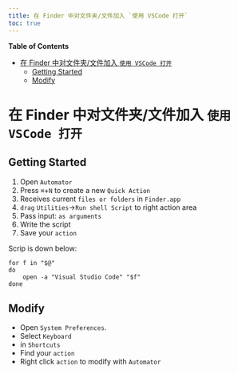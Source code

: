 ```yaml
---
title: 在 Finder 中对文件夹/文件加入 `使用 VSCode 打开`
toc: true
---
```


<!-- START doctoc generated TOC please keep comment here to allow auto update -->
<!-- DON'T EDIT THIS SECTION, INSTEAD RE-RUN doctoc TO UPDATE -->
**Table of Contents**

- [在 Finder 中对文件夹/文件加入 `使用 VSCode 打开`](#%E5%9C%A8-finder-%E4%B8%AD%E5%AF%B9%E6%96%87%E4%BB%B6%E5%A4%B9%E6%96%87%E4%BB%B6%E5%8A%A0%E5%85%A5-%E4%BD%BF%E7%94%A8-vscode-%E6%89%93%E5%BC%80)
  - [Getting Started](#getting-started)
  - [Modify](#modify)

<!-- END doctoc generated TOC please keep comment here to allow auto update -->

# 在 Finder 中对文件夹/文件加入 `使用 VSCode 打开`

## Getting Started

1. Open `Automator` 
2. Press `⌘`+`N` to create a new  `Quick Action`
3. Receives current `files or folders` in `Finder.app`
4. `drag` `Utilities`->`Run shell Script` to right action area
5. Pass input: `as arguments`
6. Write the script
7. Save your `action`

Scrip is down below:

```shell
for f in "$@"
do
	open -a "Visual Studio Code" "$f"
done
```

## Modify

- Open `System Preferences`.
- Select `Keyboard`
- in `Shortcuts`
- Find your `action`
- Right click `action` to modify with `Automator`
